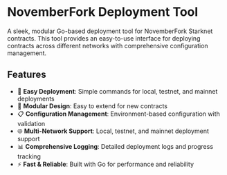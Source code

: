 # NovemberFork Deployment Tool

A sleek, modular Go-based deployment tool for NovemberFork Starknet contracts. This tool provides an easy-to-use interface for deploying contracts across different networks with comprehensive configuration management.

## Features

- 🚀 **Easy Deployment**: Simple commands for local, testnet, and mainnet deployments
- 🔧 **Modular Design**: Easy to extend for new contracts
- 📋 **Configuration Management**: Environment-based configuration with validation
- 🌐 **Multi-Network Support**: Local, testnet, and mainnet deployment support
- 📊 **Comprehensive Logging**: Detailed deployment logs and progress tracking
- ⚡ **Fast & Reliable**: Built with Go for performance and reliability